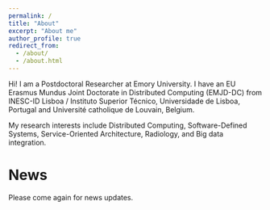 ```yaml
---
permalink: /
title: "About"
excerpt: "About me"
author_profile: true
redirect_from: 
  - /about/
  - /about.html
---
```


Hi! I am a Postdoctoral Researcher at Emory University. I have an EU Erasmus Mundus Joint Doctorate in Distributed Computing (EMJD-DC) from INESC-ID Lisboa / Instituto Superior Técnico, Universidade de Lisboa, Portugal and Université catholique de Louvain, Belgium.

My research interests include Distributed Computing, Software-Defined Systems, Service-Oriented Architecture, Radiology, and Big data integration.

News
======

Please come again for news updates.